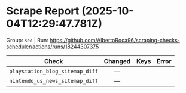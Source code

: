 # Scrape Report (2025-10-04T12:29:47.781Z)

Group: `seo`  |  Run: https://github.com/AlbertoRoca96/scraping-checks-scheduler/actions/runs/18244307375

| Check | Changed | Keys | Error |
|---|:---:|:--|:--|
| `playstation_blog_sitemap_diff` | — |  |  |
| `nintendo_us_news_sitemap_diff` | — |  |  |
